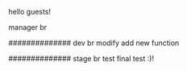 hello guests!

manager br

##############
dev br modify
 add new function

##############
stage br test
  final test :)!
